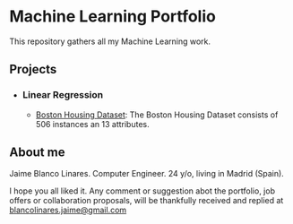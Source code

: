 # Machine Learning Portfolio

This repository gathers all my Machine Learning work.

## Projects

- ### Linear Regression

  - [Boston Housing Dataset](https://github.com/bljaime/MachineLearning-Portfolio/blob/master/Exerc_2_Regresi%C3%B3n_Lineal.ipynb): The Boston Housing Dataset consists of 506 instances an 13 attributes.



## About me

Jaime Blanco Linares.
Computer Engineer.
24 y/o, living in Madrid (Spain).

I hope you all liked it. Any comment or suggestion abot the portfolio, job offers or collaboration proposals, will be thankfully received and replied at blancolinares.jaime@gmail.com
